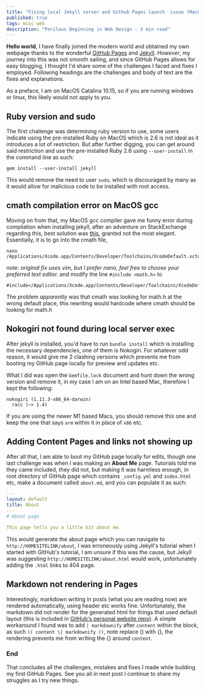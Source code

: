 ```yaml
---
title: "Fixing local Jekyll server and Github Pages launch  issue (MacOS)"
published: true
tags: misc web
description: "Perilous Beginning in Web Design - 3 min read"
---
```

**Hello world**, I have finally joined the modern world and obtained my own webpage thanks to the wonderful [GitHub Pages](https://pages.github.com) and [Jekyll](https://jekyllrb.com). _However_, my journey into this was not smooth sailing, and since GitHub Pages allows for easy blogging, I thought I'd share some of the challenges I faced and fixes I employed. Following headings are the challenges and body of text are the fixes and explanations. 

As a preface, I am on MacOS Catalina 10.15, so if you are running windows or linux, this likely would not apply to you. 

## Ruby version and sudo
The first challenge was determining ruby version to use, some users indicate using the pre-installed Ruby on MacOS which is 2.6 is not ideal as it introduces a lot of restriction. But after further digging, you can get around said restriction and use the pre-installed Ruby 2.6 using `--user-install` in the command line as such:

```console
gem install --user-install jekyll
```

This would remove the need to user `sudo`, which is discouraged by many as it would allow for malicious code to be installed with root access.

## cmath compilation error on MacOS gcc
Moving on from that, my MacOS gcc compiler gave me funny error during compilation when installing jekyll, after an adventure on StackExchange regarding this, best solution was [this](https://superuser.com/questions/1555092/cmath-compilation-errors-with-clang-10-on-mac-os-catalina), granted not the most elegant. Essentially, it is to go into the cmath file,

```console
nano /Applications/Xcode.app/Contents/Developer/Toolchains/XcodeDefault.xctoolchain/usr/include/c++/v1/cmath
```
_note: original fix uses vim, but I prefer nano, feel free to choose your preferred text editor._
and modify the line `#include <math.h>` to
```console
#include</Applications/Xcode.app/Contents/Developer/Toolchains/XcodeDefault.xctoolchain/usr/include/c++/v1/math.h> 
```
The problem _apparently_ was that cmath was looking for math.h at the wrong default place, this rewriting would hardcode where cmath should be looking for math.h
## Nokogiri not found during local server exec

After jekyll is installed, you'd have to run `bundle install` which is installing the necessary dependencies, one of them is Nokogiri. For whatever odd reason, it would give me 2 clashing versions which prevents me from booting my GitHub page locally for preview and updates etc.

What I did was open the `Gemfile.lock` document and hunt down the wrong version and remove it, in my case I am on an Intel based Mac, therefore I kept the following:
```
nokogiri (1.11.3-x86_64-darwin)
  racc (~> 1.4)
```
If you are using the newer M1 based Macs, you should remove this one and keep the one that says `arm` within it in place of `x86` etc.

## Adding Content Pages and links not showing up

After all that, I am able to boot my GitHub page locally for edits, though one last challenge was when I was making an **About Me** page. Tutorials told me they came included, they did not, but making it was harmless enough, in root directory of GitHub page which contains `_config.yml` and `index.html` etc, make a document called `about.md`, and you can populate it as such:
```yaml
---
layout: default
title: About
---
# About page

This page tells you a little bit about me.
```
This would generate the about page which you can navigate to `http://HOMESITELINK/about`, I was erroneously using Jekyll's tutorial when I started with GitHub's tutorial, I am unsure if this was the cause, but Jekyll was suggesting  `http://HOMESITELINK/about.html` would work, unfortunately adding the `.html` links to 404 page.

## Markdown not rendering in Pages

Interestingly, markdown writing in posts (what you are reading now) are rendered automatically, using header etc works fine. Unfortunately, the markdown did not render for the generated html for things that used default layout (this is included in [GitHub's personal website repo](https://github.com/github/personal-website)). A simple workaround I found was to add `| markdownify` after `content` within the block, as such `(( content \| markdownify ))`, note replace () with {}, the rendering prevents me from writing the {} around `content`.

### End
That concludes all the challenges, mistakes and fixes I made while building my first GitHub Pages. See you all in next post I continue to share my struggles as I try new things. 